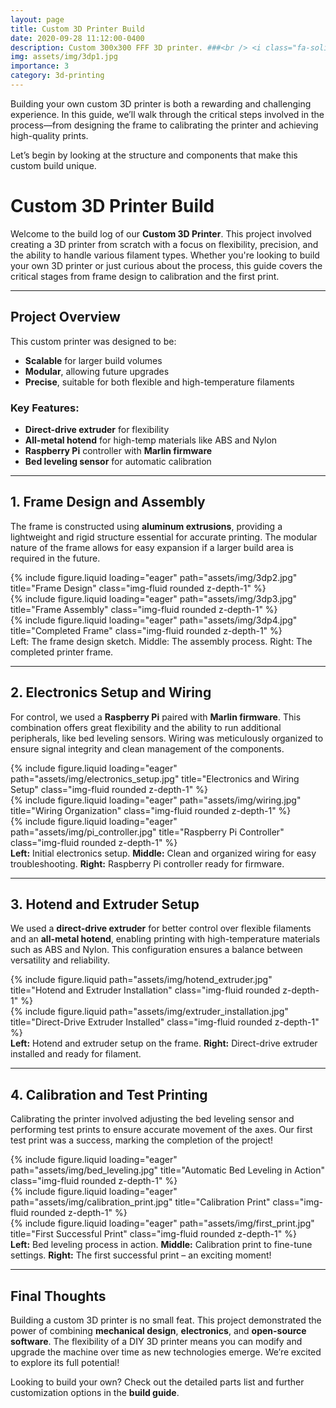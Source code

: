 ```yaml
---
layout: page
title: Custom 3D Printer Build
date: 2020-09-28 11:12:00-0400
description: Custom 300x300 FFF 3D printer. ###<br /> <i class="fa-solid fa-calendar fa-sm"></i> 2020
img: assets/img/3dp1.jpg
importance: 3
category: 3d-printing
---
```


Building your own custom 3D printer is both a rewarding and challenging experience. In this guide, we’ll walk through the critical steps involved in the process—from designing the frame to calibrating the printer and achieving high-quality prints.

Let’s begin by looking at the structure and components that make this custom build unique.

# Custom 3D Printer Build

Welcome to the build log of our **Custom 3D Printer**. This project involved creating a 3D printer from scratch with a focus on flexibility, precision, and the ability to handle various filament types. Whether you're looking to build your own 3D printer or just curious about the process, this guide covers the critical stages from frame design to calibration and the first print.

---

## Project Overview

This custom printer was designed to be:
- **Scalable** for larger build volumes
- **Modular**, allowing future upgrades
- **Precise**, suitable for both flexible and high-temperature filaments

### Key Features:
- **Direct-drive extruder** for flexibility
- **All-metal hotend** for high-temp materials like ABS and Nylon
- **Raspberry Pi** controller with **Marlin firmware**
- **Bed leveling sensor** for automatic calibration

---

## 1. Frame Design and Assembly

The frame is constructed using **aluminum extrusions**, providing a lightweight and rigid structure essential for accurate printing. The modular nature of the frame allows for easy expansion if a larger build area is required in the future.

<div class="row">
    <div class="col-sm mt-3 mt-md-0">
        {% include figure.liquid loading="eager" path="assets/img/3dp2.jpg" title="Frame Design" class="img-fluid rounded z-depth-1" %}
    </div>
    <div class="col-sm mt-3 mt-md-0">
        {% include figure.liquid loading="eager" path="assets/img/3dp3.jpg" title="Frame Assembly" class="img-fluid rounded z-depth-1" %}
    </div>
    <div class="col-sm mt-3 mt-md-0">
        {% include figure.liquid loading="eager" path="assets/img/3dp4.jpg" title="Completed Frame" class="img-fluid rounded z-depth-1" %}
    </div>
</div>
<div class="caption">
    Left: The frame design sketch. Middle: The assembly process. Right: The completed printer frame.
</div>

---

## 2. Electronics Setup and Wiring

For control, we used a **Raspberry Pi** paired with **Marlin firmware**. This combination offers great flexibility and the ability to run additional peripherals, like bed leveling sensors. Wiring was meticulously organized to ensure signal integrity and clean management of the components.

<div class="row">
    <div class="col-sm mt-3 mt-md-0">
        {% include figure.liquid loading="eager" path="assets/img/electronics_setup.jpg" title="Electronics and Wiring Setup" class="img-fluid rounded z-depth-1" %}
    </div>
    <div class="col-sm mt-3 mt-md-0">
        {% include figure.liquid loading="eager" path="assets/img/wiring.jpg" title="Wiring Organization" class="img-fluid rounded z-depth-1" %}
    </div>
    <div class="col-sm mt-3 mt-md-0">
        {% include figure.liquid loading="eager" path="assets/img/pi_controller.jpg" title="Raspberry Pi Controller" class="img-fluid rounded z-depth-1" %}
    </div>
</div>
<div class="caption mt-2 text-center">
    <strong>Left:</strong> Initial electronics setup. <strong>Middle:</strong> Clean and organized wiring for easy troubleshooting. <strong>Right:</strong> Raspberry Pi controller ready for firmware.
</div>

---

## 3. Hotend and Extruder Setup

We used a **direct-drive extruder** for better control over flexible filaments and an **all-metal hotend**, enabling printing with high-temperature materials such as ABS and Nylon. This configuration ensures a balance between versatility and reliability.

<div class="row justify-content-sm-center">
    <div class="col-sm-8 mt-3 mt-md-0">
        {% include figure.liquid path="assets/img/hotend_extruder.jpg" title="Hotend and Extruder Installation" class="img-fluid rounded z-depth-1" %}
    </div>
    <div class="col-sm-4 mt-3 mt-md-0">
        {% include figure.liquid path="assets/img/extruder_installation.jpg" title="Direct-Drive Extruder Installed" class="img-fluid rounded z-depth-1" %}
    </div>
</div>
<div class="caption mt-2 text-center">
    <strong>Left:</strong> Hotend and extruder setup on the frame. <strong>Right:</strong> Direct-drive extruder installed and ready for filament.
</div>

---

## 4. Calibration and Test Printing

Calibrating the printer involved adjusting the bed leveling sensor and performing test prints to ensure accurate movement of the axes. Our first test print was a success, marking the completion of the project!

<div class="row">
    <div class="col-sm mt-3 mt-md-0">
        {% include figure.liquid loading="eager" path="assets/img/bed_leveling.jpg" title="Automatic Bed Leveling in Action" class="img-fluid rounded z-depth-1" %}
    </div>
    <div class="col-sm mt-3 mt-md-0">
        {% include figure.liquid loading="eager" path="assets/img/calibration_print.jpg" title="Calibration Print" class="img-fluid rounded z-depth-1" %}
    </div>
    <div class="col-sm mt-3 mt-md-0">
        {% include figure.liquid loading="eager" path="assets/img/first_print.jpg" title="First Successful Print" class="img-fluid rounded z-depth-1" %}
    </div>
</div>
<div class="caption mt-2 text-center">
    <strong>Left:</strong> Bed leveling process in action. <strong>Middle:</strong> Calibration print to fine-tune settings. <strong>Right:</strong> The first successful print – an exciting moment!
</div>

---

## Final Thoughts

Building a custom 3D printer is no small feat. This project demonstrated the power of combining **mechanical design**, **electronics**, and **open-source software**. The flexibility of a DIY 3D printer means you can modify and upgrade the machine over time as new technologies emerge. We’re excited to explore its full potential!

Looking to build your own? Check out the detailed parts list and further customization options in the **build guide**.

